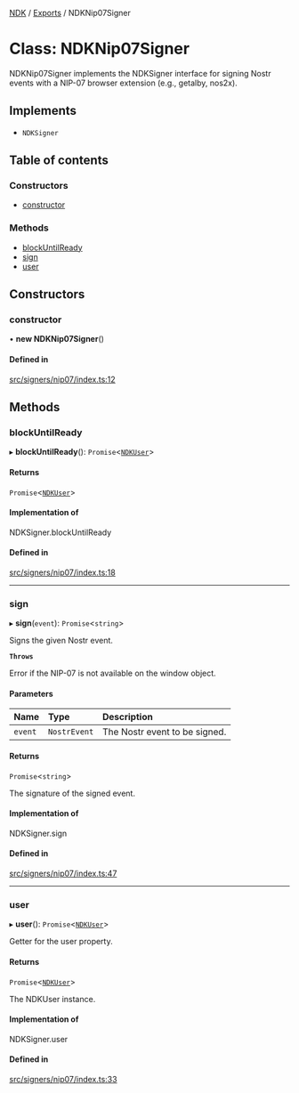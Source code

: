 [NDK](../README.md) / [Exports](../modules.md) / NDKNip07Signer

# Class: NDKNip07Signer

NDKNip07Signer implements the NDKSigner interface for signing Nostr events
with a NIP-07 browser extension (e.g., getalby, nos2x).

## Implements

- `NDKSigner`

## Table of contents

### Constructors

- [constructor](NDKNip07Signer.md#constructor)

### Methods

- [blockUntilReady](NDKNip07Signer.md#blockuntilready)
- [sign](NDKNip07Signer.md#sign)
- [user](NDKNip07Signer.md#user)

## Constructors

### constructor

• **new NDKNip07Signer**()

#### Defined in

[src/signers/nip07/index.ts:12](https://github.com/nostr-dev-kit/ndk/blob/e1d90e2/src/signers/nip07/index.ts#L12)

## Methods

### blockUntilReady

▸ **blockUntilReady**(): `Promise`<[`NDKUser`](NDKUser.md)\>

#### Returns

`Promise`<[`NDKUser`](NDKUser.md)\>

#### Implementation of

NDKSigner.blockUntilReady

#### Defined in

[src/signers/nip07/index.ts:18](https://github.com/nostr-dev-kit/ndk/blob/e1d90e2/src/signers/nip07/index.ts#L18)

___

### sign

▸ **sign**(`event`): `Promise`<`string`\>

Signs the given Nostr event.

**`Throws`**

Error if the NIP-07 is not available on the window object.

#### Parameters

| Name | Type | Description |
| :------ | :------ | :------ |
| `event` | `NostrEvent` | The Nostr event to be signed. |

#### Returns

`Promise`<`string`\>

The signature of the signed event.

#### Implementation of

NDKSigner.sign

#### Defined in

[src/signers/nip07/index.ts:47](https://github.com/nostr-dev-kit/ndk/blob/e1d90e2/src/signers/nip07/index.ts#L47)

___

### user

▸ **user**(): `Promise`<[`NDKUser`](NDKUser.md)\>

Getter for the user property.

#### Returns

`Promise`<[`NDKUser`](NDKUser.md)\>

The NDKUser instance.

#### Implementation of

NDKSigner.user

#### Defined in

[src/signers/nip07/index.ts:33](https://github.com/nostr-dev-kit/ndk/blob/e1d90e2/src/signers/nip07/index.ts#L33)
